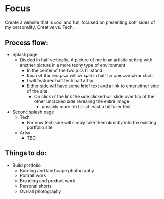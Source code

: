# Focus
Create a website that is cool and fun, focused on presenting both sides of my personality. Creative vs. Tech.

## Process flow:
- Splash page
  - Divided in half vertically. A picture of me in an artistic setting with another picture in a more techy type of environment
    - In the center of the two pics I'll stand.
    - Each of the two pics will be split in half for one complete shot. 
    - I will featured half tech half artsy.
    - Either side will have some brief text and a link to enter either side of the site.
      - On click of the link the side clicked will slide over top of the other unclicked side revealing the entire image
        - possibly more text or at least a bit fuller text
- Second splash page
  - Tech
    - For now tech side will simply take them directly into the existing portfolio site
  - Artsy
    - TBD


## Things to do:
- Build portfolio
  - Building and landscape photography
  - Portrait work
  - Branding and product work
  - Personal shorts
  - Overall photography
  
